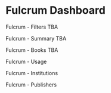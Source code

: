 Fulcrum Dashboard
==========================

Fulcrum - Filters
TBA

Fulcrum - Summary 
TBA

Fulcrum - Books
TBA

Fulcrum - Usage

Fulcrum - Institutions

Fulcrum - Publishers